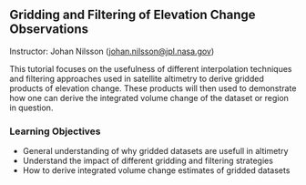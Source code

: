 ## Gridding and Filtering of Elevation Change Observations 

Instructor: Johan Nilsson (johan.nilsson@jpl.nasa.gov)

This tutorial focuses on the usefulness of different interpolation techniques and filtering approaches used in satellite altimetry to derive gridded products of elevation change. These products will then used to demonstrate how one can derive the integrated volume change of the dataset or region in question. 

### Learning Objectives
- General understanding of why gridded datasets are usefull in altimetry
- Understand the impact of different gridding and filtering strategies 
- How to derive integrated volume change estimates of gridded datasets


